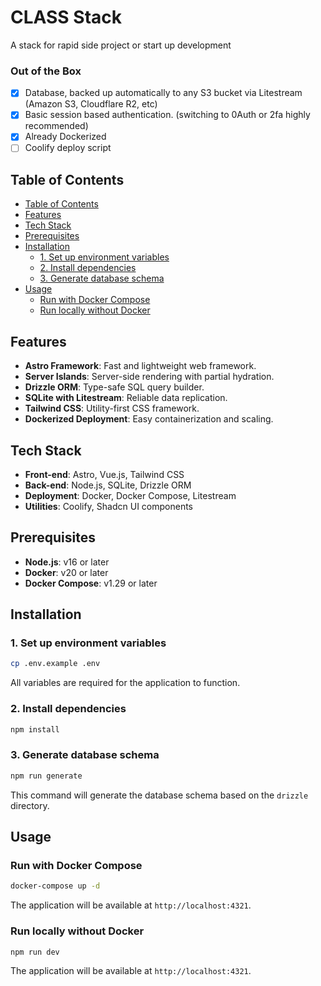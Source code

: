 # CLASS Stack

A stack for rapid side project or start up development

### Out of the Box
- [x] Database, backed up automatically to any S3 bucket via Litestream (Amazon S3, Cloudflare R2, etc)
- [x] Basic session based authentication. (switching to 0Auth or 2fa highly recommended)
- [x] Already Dockerized
- [ ] Coolify deploy script

## Table of Contents

- [Table of Contents](#table-of-contents)
- [Features](#features)
- [Tech Stack](#tech-stack)
- [Prerequisites](#prerequisites)
- [Installation](#installation)
  - [1. Set up environment variables](#1-set-up-environment-variables)
  - [2. Install dependencies](#2-install-dependencies)
  - [3. Generate database schema](#3-generate-database-schema)
- [Usage](#usage)
  - [Run with Docker Compose](#run-with-docker-compose)
  - [Run locally without Docker](#run-locally-without-docker)

## Features

- **Astro Framework**: Fast and lightweight web framework.
- **Server Islands**: Server-side rendering with partial hydration.
- **Drizzle ORM**: Type-safe SQL query builder.
- **SQLite with Litestream**: Reliable data replication.
- **Tailwind CSS**: Utility-first CSS framework.
- **Dockerized Deployment**: Easy containerization and scaling.

## Tech Stack

- **Front-end**: Astro, Vue.js, Tailwind CSS
- **Back-end**: Node.js, SQLite, Drizzle ORM
- **Deployment**: Docker, Docker Compose, Litestream
- **Utilities**: Coolify, Shadcn UI components

## Prerequisites

- **Node.js**: v16 or later
- **Docker**: v20 or later
- **Docker Compose**: v1.29 or later

## Installation

### 1. Set up environment variables

```bash
cp .env.example .env
```

All variables are required for the application to function.

### 2. Install dependencies

```bash
npm install
```

### 3. Generate database schema

```bash
npm run generate
```

This command will generate the database schema based on the `drizzle` directory.

## Usage

### Run with Docker Compose

```bash
docker-compose up -d
```

The application will be available at `http://localhost:4321`.

### Run locally without Docker

```bash
npm run dev
```

The application will be available at `http://localhost:4321`.
